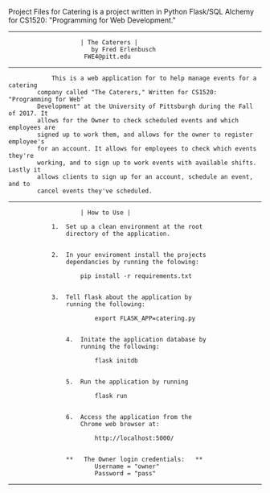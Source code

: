 Project Files for Catering is a project written in Python Flask/SQL Alchemy for CS1520: "Programming for Web Development."

_________________________________________________________________________________

						| The Caterers |
					       by Fred Erlenbusch
						 FWE4@pitt.edu

_________________________________________________________________________________

				This is a web application for to help manage events for a catering 
			company called "The Caterers," Written for CS1520: "Programming for Web"
			Development" at the University of Pittsburgh during the Fall of 2017. It 
			allows for the Owner to check scheduled events and which employees are 
			signed up to work them, and allows for the owner to register employee's 
			for an account. It allows for employees to check which events they're 
			working, and to sign up to work events with available shifts. Lastly it 
			allows clients to sign up for an account, schedule an event, and to 
			cancel events they've scheduled.


_________________________________________________________________________________

						| How to Use |

				1. 	Set up a clean environment at the root 
					directory of the application. 


				2. 	In your enviroment install the projects 
					dependancies by running the folowing: 

						pip install -r requirements.txt


				3. 	Tell flask about the application by 
					running the following:

         					export FLASK_APP=catering.py


	      			4. 	Initate the application database by 
	      				running the following: 

	        				flask initdb


	        		5.	Run the application by running 

	        				flask run


	        		6.	Access the application from the 
	        			Chrome web browser at:

	        				http://localhost:5000/


	        		** 	 The Owner login credentials:	**
	        				Username = "owner"
	        				Password = "pass"

______________________________________________________________________
